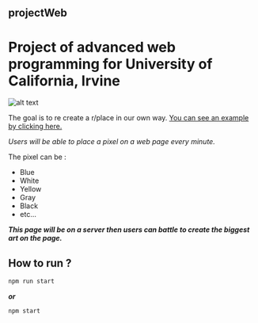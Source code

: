 ## projectWeb
# Project of advanced web programming for University of California, Irvine

![alt text](https://github.com/ElMatteo/r-placeProject/blob/main/Logo%20p%20rlace.png?raw=true)


The goal is to re create a r/place in our own way.
[You can see an example by clicking here.](https://www.reddit.com/r/place/)

_Users will be able to place a pixel on a web page every minute._

The pixel can be :
  * Blue
  * White
  * Yellow
  * Gray
  * Black
  * etc...

_**This page will be on a server then users can battle to create the biggest art on the page.**_

## How to run ? ##
```bash
npm run start
```
_**or**_
```bash
npm start
```

